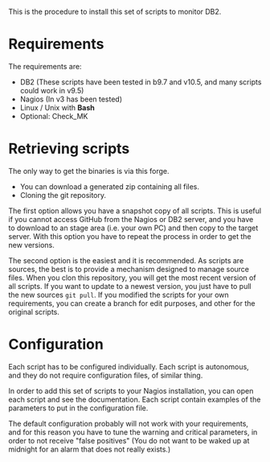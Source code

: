 This is the procedure to install this set of scripts to monitor DB2.

# Requirements

The requirements are:

* DB2 (These scripts have been tested in b9.7 and v10.5, and many scripts could work in v9.5)
* Nagios (In v3 has been tested)
* Linux / Unix with **Bash**
* Optional: Check_MK

# Retrieving scripts

The only way to get the binaries is via this forge.

* You can download a generated zip containing all files.
* Cloning the git repository.

The first option allows you have a snapshot copy of all scripts. This is useful if you cannot access GitHub from the Nagios or DB2 server, and you have to download to an stage area (i.e. your own PC) and then copy to the target server. With this option you have to repeat the process in order to get the new versions.

The second option is the easiest and it is recommended. As scripts are sources, the best is to provide a mechanism designed to manage source files. When you clon this repository, you will get the most recent version of all scripts. If you want to update to a newest version, you just have to pull the new sources `git pull`. If you modified the scripts for your own requirements, you can create a branch for edit purposes, and other for the original scripts.

# Configuration

Each script has to be configured individually. Each script is autonomous, and they do not require configuration files, of similar thing.

In order to add this set of scripts to your Nagios installation, you can open each script and see the documentation. Each script contain examples of the parameters to put in the configuration file.

The default configuration probably will not work with your requirements, and for this reason you have to tune the warning and critical parameters, in order to not receive "false positives" (You do not want to be waked up at midnight for an alarm that does not really exists.)